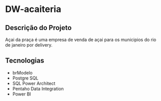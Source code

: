 # DW-acaiteria


## Descrição do Projeto
Açai da praça é uma empresa de venda de açai para os municipios do rio de janeiro por delivery.


 
## Tecnologias
- brModelo
- Postgre SQL
- SQL Power Architect
- Pentaho Data Integration
- Power BI

